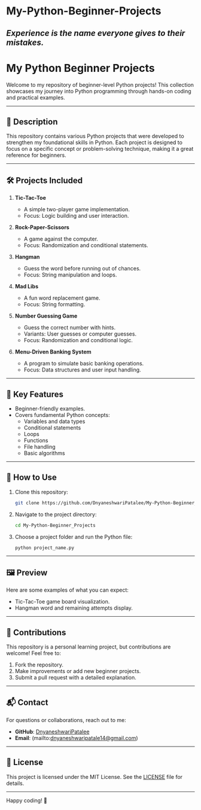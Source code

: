 # My-Python-Beginner-Projects
## _Experience is the name everyone gives to their mistakes._

# My Python Beginner Projects

Welcome to my repository of beginner-level Python projects! This collection showcases my journey into Python programming through hands-on coding and practical examples.

---

## 📄 Description
This repository contains various Python projects that were developed to strengthen my foundational skills in Python. Each project is designed to focus on a specific concept or problem-solving technique, making it a great reference for beginners.

---

## 🛠️ Projects Included

1. **Tic-Tac-Toe**
   - A simple two-player game implementation.
   - Focus: Logic building and user interaction.

2. **Rock-Paper-Scissors**
   - A game against the computer.
   - Focus: Randomization and conditional statements.

3. **Hangman**
   - Guess the word before running out of chances.
   - Focus: String manipulation and loops.

4. **Mad Libs**
   - A fun word replacement game.
   - Focus: String formatting.

5. **Number Guessing Game**
   - Guess the correct number with hints.
   - Variants: User guesses or computer guesses.
   - Focus: Randomization and conditional logic.

6. **Menu-Driven Banking System**
   - A program to simulate basic banking operations.
   - Focus: Data structures and user input handling.

---

## 🌟 Key Features
- Beginner-friendly examples.
- Covers fundamental Python concepts:
  - Variables and data types
  - Conditional statements
  - Loops
  - Functions
  - File handling
  - Basic algorithms

---

## 🚀 How to Use
1. Clone this repository:
   ```bash
   git clone https://github.com/DnyaneshwariPatalee/My-Python-Beginner_Projects.git
   ```

2. Navigate to the project directory:
   ```bash
   cd My-Python-Beginner_Projects
   ```

3. Choose a project folder and run the Python file:
   ```bash
   python project_name.py
   ```

---

## 🖼️ Preview
Here are some examples of what you can expect:
- Tic-Tac-Toe game board visualization.
- Hangman word and remaining attempts display.

---

## 🤝 Contributions
This repository is a personal learning project, but contributions are welcome! Feel free to:
1. Fork the repository.
2. Make improvements or add new beginner projects.
3. Submit a pull request with a detailed explanation.

---

## 📬 Contact
For questions or collaborations, reach out to me:
- **GitHub**: [DnyaneshwariPatalee](https://github.com/DnyaneshwariPatalee)
- **Email**: (mailto:dnyaneshwaripatale14@gmail.com)

---

## 📜 License
This project is licensed under the MIT License. See the [LICENSE](LICENSE) file for details.

---

Happy coding! 🚀

